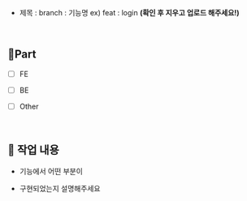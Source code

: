 - 제목 : branch : 기능명
  ex) feat : login
  **(확인 후 지우고 업로드 해주세요!)**

  <br/>

## 🔘Part

- [ ] FE

- [ ] BE

- [ ] Other

  <br/>

## 🔎 작업 내용

- 기능에서 어떤 부분이

- 구현되었는지 설명해주세요

  <br/>
